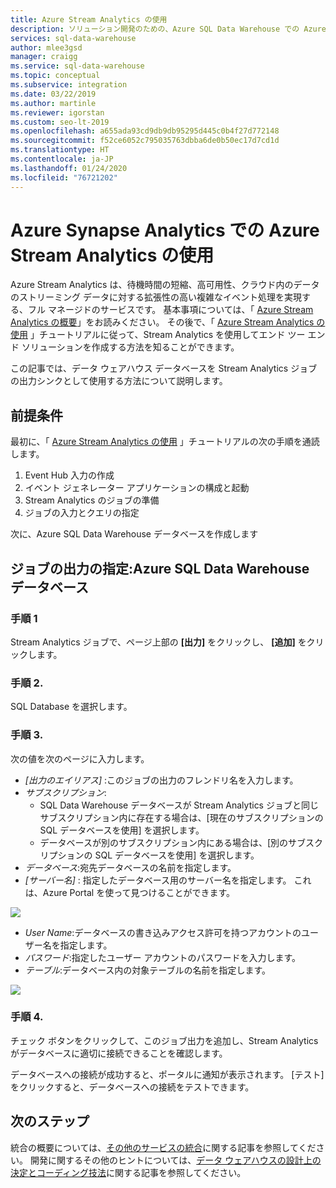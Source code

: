 ```yaml
---
title: Azure Stream Analytics の使用
description: ソリューション開発のための、Azure SQL Data Warehouse での Azure Stream Analytics の使用に関するヒント。
services: sql-data-warehouse
author: mlee3gsd
manager: craigg
ms.service: sql-data-warehouse
ms.topic: conceptual
ms.subservice: integration
ms.date: 03/22/2019
ms.author: martinle
ms.reviewer: igorstan
ms.custom: seo-lt-2019
ms.openlocfilehash: a655ada93cd9db9db95295d445c0b4f27d772148
ms.sourcegitcommit: f52ce6052c795035763dbba6de0b50ec17d7cd1d
ms.translationtype: HT
ms.contentlocale: ja-JP
ms.lasthandoff: 01/24/2020
ms.locfileid: "76721202"
---
```

# <a name="use-azure-stream-analytics-with-azure-synapse-analytics"></a>Azure Synapse Analytics での Azure Stream Analytics の使用
Azure Stream Analytics は、待機時間の短縮、高可用性、クラウド内のデータのストリーミング データに対する拡張性の高い複雑なイベント処理を実現する、フル マネージドのサービスです。 基本事項については、「 [Azure Stream Analytics の概要](../stream-analytics/stream-analytics-introduction.md)」をお読みください。 その後で、「 [Azure Stream Analytics の使用](../stream-analytics/stream-analytics-real-time-fraud-detection.md) 」チュートリアルに従って、Stream Analytics を使用してエンド ツー エンド ソリューションを作成する方法を知ることができます。

この記事では、データ ウェアハウス データベースを Stream Analytics ジョブの出力シンクとして使用する方法について説明します。

## <a name="prerequisites"></a>前提条件
最初に、「 [Azure Stream Analytics の使用](../stream-analytics/stream-analytics-real-time-fraud-detection.md) 」チュートリアルの次の手順を通読します。  

1. Event Hub 入力の作成
2. イベント ジェネレーター アプリケーションの構成と起動
3. Stream Analytics のジョブの準備
4. ジョブの入力とクエリの指定

次に、Azure SQL Data Warehouse データベースを作成します

## <a name="specify-job-output-azure-sql-data-warehouse-database"></a>ジョブの出力の指定:Azure SQL Data Warehouse データベース
### <a name="step-1"></a>手順 1
Stream Analytics ジョブで、ページ上部の **[出力]** をクリックし、 **[追加]** をクリックします。

### <a name="step-2"></a>手順 2.
SQL Database を選択します。

### <a name="step-3"></a>手順 3.
次の値を次のページに入力します。

* *[出力のエイリアス]* :このジョブの出力のフレンドリ名を入力します。
* *サブスクリプション*:
  * SQL Data Warehouse データベースが Stream Analytics ジョブと同じサブスクリプション内に存在する場合は、[現在のサブスクリプションの SQL データベースを使用] を選択します。
  * データベースが別のサブスクリプション内にある場合は、[別のサブスクリプションの SQL データベースを使用] を選択します。
* *データベース*:宛先データベースの名前を指定します。
* *[サーバー名]* : 指定したデータベース用のサーバー名を指定します。 これは、Azure Portal を使って見つけることができます。

![](./media/sql-data-warehouse-integrate-azure-stream-analytics/dw-server-name.png)

* *User Name*:データベースの書き込みアクセス許可を持つアカウントのユーザー名を指定します。
* *パスワード*:指定したユーザー アカウントのパスワードを入力します。
* *テーブル*:データベース内の対象テーブルの名前を指定します。

![](./media/sql-data-warehouse-integrate-azure-stream-analytics/add-database.png)

### <a name="step-4"></a>手順 4.
チェック ボタンをクリックして、このジョブ出力を追加し、Stream Analytics がデータベースに適切に接続できることを確認します。

データベースへの接続が成功すると、ポータルに通知が表示されます。 [テスト] をクリックすると、データベースへの接続をテストできます。

## <a name="next-steps"></a>次のステップ
統合の概要については、[その他のサービスの統合](sql-data-warehouse-overview-integrate.md)に関する記事を参照してください。
開発に関するその他のヒントについては、[データ ウェアハウスの設計上の決定とコーディング技法](sql-data-warehouse-overview-develop.md)に関する記事を参照してください。

